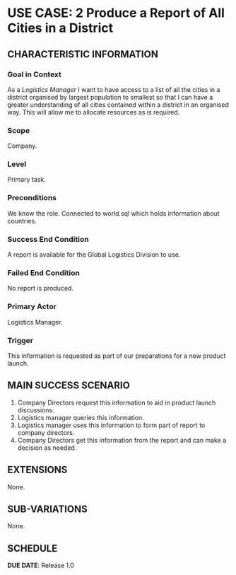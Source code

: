 # USE CASE: 2 Produce a Report of All Cities in a District

## CHARACTERISTIC INFORMATION

### Goal in Context

As a *Logistics Manager* I want to have access to a list of all the cities in a district organised by largest population to smallest so that I can have a greater understanding of all cities contained within a district in an organised way. This will allow me to allocate resources as is required.

### Scope

Company.

### Level

Primary task.

### Preconditions

We know the role.  Connected to world.sql which holds information about countries.

### Success End Condition

A report is available for the Global Logistics Division to use.

### Failed End Condition

No report is produced.

### Primary Actor

Logistics Manager.

### Trigger

This information is requested as part of our preparations for a new product launch.

## MAIN SUCCESS SCENARIO

1. Company Directors request this information to aid in product launch discussions.
2. Logistics manager queries this information.
3. Logistics manager uses this information to form part of report to company directors.
4. Company Directors get this information from the report and can make a decision as needed.

## EXTENSIONS
None.

## SUB-VARIATIONS

None.

## SCHEDULE

**DUE DATE**: Release 1.0